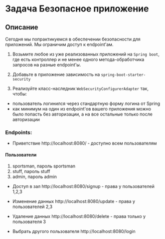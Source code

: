 # Задача Безопасное приложение

## Описание

Сегодня мы попрактикуемся в обеспечении безопасности для приложений. Мы ограничим доступ к endpoint'ам.

1. Возьмите любое из уже реализованных приложений на `Spring boot`, где есть контроллер и не менее одного метода-обработчика запросов на разные endpoint'ы.

2. Добавьте в приложение зависимость на `spring-boot-starter-security`

3. Реализуйте класс-наследник `WebSecurityConfigurerAdapter` так, чтобы:
  - пользователь логинился через стандартную форму логина от Spring
  - как минимум на один из endpoint'ов вашего приложения можно было попасть без авторизации, а на все остальные только после авторизации


### Endpoints:

* Приветствие http://localhost:8080/ - доступно всем пользователям

#### Пользователи  
1. sportsman, пароль sportsman   
2. stuff, пароль stuff  
3. admin, пароль admin

* Доступ в зал http://localhost:8080/signup - права у пользователей 1,2,3

* Изменение данных http://localhost:8080/update - права у пользователей 2,3

* Удаление данных  http://localhost:8080/delete - права только у пользователя 3

* Выбрать другого пользователя http://localhost:8080/login
